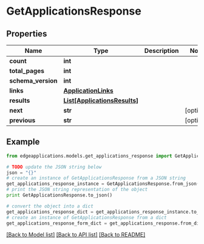 # GetApplicationsResponse


## Properties
Name | Type | Description | Notes
------------ | ------------- | ------------- | -------------
**count** | **int** |  | 
**total_pages** | **int** |  | 
**schema_version** | **int** |  | 
**links** | [**ApplicationLinks**](ApplicationLinks.md) |  | 
**results** | [**List[ApplicationsResults]**](ApplicationsResults.md) |  | 
**next** | **str** |  | [optional] 
**previous** | **str** |  | [optional] 

## Example

```python
from edgeapplications.models.get_applications_response import GetApplicationsResponse

# TODO update the JSON string below
json = "{}"
# create an instance of GetApplicationsResponse from a JSON string
get_applications_response_instance = GetApplicationsResponse.from_json(json)
# print the JSON string representation of the object
print GetApplicationsResponse.to_json()

# convert the object into a dict
get_applications_response_dict = get_applications_response_instance.to_dict()
# create an instance of GetApplicationsResponse from a dict
get_applications_response_form_dict = get_applications_response.from_dict(get_applications_response_dict)
```
[[Back to Model list]](../README.md#documentation-for-models) [[Back to API list]](../README.md#documentation-for-api-endpoints) [[Back to README]](../README.md)


